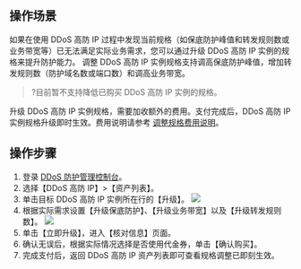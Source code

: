 ## 操作场景
如果在使用 DDoS 高防 IP 过程中发现当前规格（如保底防护峰值和转发规则数或业务带宽等）已无法满足实际业务需求，您可以通过升级 DDoS 高防 IP 实例的规格来提升防护能力。
调整 DDoS 高防 IP 实例规格支持调高保底防护峰值，增加转发规则数（防护域名数或端口数）和调高业务带宽。
>?目前暂不支持降低已购买 DDoS 高防 IP 实例的规格。

升级 DDoS 高防 IP 实例规格，需要加收额外的费用。支付完成后，DDoS 高防 IP 实例规格升级即时生效。费用说明请参考 [调整规格费用说明](https://cloud.tencent.com/document/product/1014/32944)。

## 操作步骤
1. 登录 [DDoS 防护管理控制台](https://console.cloud.tencent.com/dayu/overview)。
2. 选择【DDoS 高防 IP】>【资产列表】。
3. 单击目标 DDoS 高防 IP 实例所在行的【升级】。
 ![](https://main.qcloudimg.com/raw/7b295c5c0c34905fef6bc955a4e005e0.png)
4. 根据实际需求设置【升级保底防护】、【升级业务带宽】以及【升级转发规则数】。
 ![](https://main.qcloudimg.com/raw/3c020956e782d5cc3518ffc1dbf1d041.png)
5. 单击【立即升级】，进入【核对信息】页面。
6. 确认无误后，根据实际情况选择是否使用代金券，单击【确认购买】。
7. 完成支付后，返回 DDoS 高防 IP 资产列表即可查看规格调整已即刻生效。
